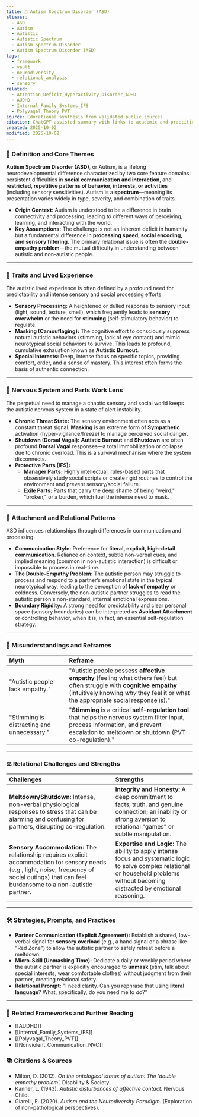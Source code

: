 ```yaml
---
title: 🌈 Autism Spectrum Disorder (ASD)
aliases:
  - ASD
  - Autism
  - Autistic
  - Autistic Spectrum
  - Autism Spectrum Disorder
  - Autism Spectrum Disorder (ASD)
tags:
  - framework
  - vault
  - neurodiversity
  - relational_analysis
  - sensory
related:
  - Attention_Deficit_Hyperactivity_Disorder_ADHD
  - AUDHD
  - Internal_Family_Systems_IFS
  - Polyvagal_Theory_PVT
source: Educational synthesis from validated public sources
citation: ChatGPT-assisted summary with links to academic and practitioner materials
created: 2025-10-02
modified: 2025-10-02
---
```


<!-- @format -->

### 🧩 Definition and Core Themes

**Autism Spectrum Disorder (ASD)**, or Autism, is a lifelong neurodevelopmental difference characterized by two core feature domains: persistent difficulties in **social communication and interaction**, and **restricted, repetitive patterns of behavior, interests, or activities** (including sensory sensitivities). Autism is a **spectrum**—meaning its presentation varies widely in type, severity, and combination of traits.

- **Origin Context:** Autism is understood to be a difference in brain connectivity and processing, leading to different ways of perceiving, learning, and interacting with the world.
- **Key Assumptions:** The challenge is not an inherent deficit in humanity but a fundamental difference in **processing speed, social encoding, and sensory filtering**. The primary relational issue is often the **double-empathy problem**—the mutual difficulty in understanding between autistic and non-autistic people.

---

### 🌿 Traits and Lived Experience

The autistic lived experience is often defined by a profound need for predictability and intense sensory and social processing efforts.

- **Sensory Processing:** A heightened or dulled response to sensory input (light, sound, texture, smell), which frequently leads to **sensory overwhelm** or the need for **stimming** (self-stimulatory behavior) to regulate.
- **Masking (Camouflaging):** The cognitive effort to consciously suppress natural autistic behaviors (stimming, lack of eye contact) and mimic neurotypical social behaviors to survive. This leads to profound, cumulative exhaustion known as **Autistic Burnout**.
- **Special Interests:** Deep, intense focus on specific topics, providing comfort, order, and a sense of mastery. This interest often forms the basis of authentic connection.

---

### 🧠 Nervous System and Parts Work Lens

The perpetual need to manage a chaotic sensory and social world keeps the autistic nervous system in a state of alert instability.

- **Chronic Threat State:** The sensory environment often acts as a constant threat signal. **Masking** is an extreme form of **Sympathetic** activation (hyper-vigilance/freeze) to manage perceived social danger.
- **Shutdown (Dorsal Vagal):** **Autistic Burnout** and **Shutdown** are often profound **Dorsal Vagal** responses—a total immobilization or collapse due to chronic overload. This is a survival mechanism where the system disconnects.
- **Protective Parts (IFS):**
  - **Manager Parts:** Highly intellectual, rules-based parts that obsessively study social scripts or create rigid routines to control the environment and prevent sensory/social failure.
  - **Exile Parts:** Parts that carry the deep shame of being "weird," "broken," or a burden, which fuel the intense need to mask.

---

### 💞 Attachment and Relational Patterns

ASD influences relationships through differences in communication and processing.

- **Communication Style:** Preference for **literal, explicit, high-detail communication**. Reliance on context, subtle non-verbal cues, and implied meaning (common in non-autistic interaction) is difficult or impossible to process in real-time.
- **The Double-Empathy Problem:** The autistic person may struggle to process and respond to a partner’s emotional state in the typical neurotypical way, leading to the perception of **lack of empathy** or coldness. Conversely, the non-autistic partner struggles to read the autistic person's non-standard, internal emotional expressions.
- **Boundary Rigidity:** A strong need for predictability and clear personal space (sensory boundaries) can be interpreted as **Avoidant Attachment** or controlling behavior, when it is, in fact, an essential self-regulation strategy.

---

### 🔄 Misunderstandings and Reframes

| Myth                                       | Reframe                                                                                                                                                                                                       |
| :----------------------------------------- | :------------------------------------------------------------------------------------------------------------------------------------------------------------------------------------------------------------ |
| "Autistic people lack empathy."            | "Autistic people possess **affective empathy** (feeling what others feel) but often struggle with **cognitive empathy** (intuitively knowing _why_ they feel it or what the appropriate social response is)." |
| "Stimming is distracting and unnecessary." | "**Stimming** is a critical **self-regulation tool** that helps the nervous system filter input, process information, and prevent escalation to meltdown or shutdown (PVT co-regulation)."                    |

---

### ⚖️ Relational Challenges and Strengths

| Challenges                                                                                                                                                                                          | Strengths                                                                                                                                                                              |
| :-------------------------------------------------------------------------------------------------------------------------------------------------------------------------------------------------- | :------------------------------------------------------------------------------------------------------------------------------------------------------------------------------------- |
| **Meltdown/Shutdown:** Intense, non-verbal physiological responses to stress that can be alarming and confusing for partners, disrupting co-regulation.                                             | **Integrity and Honesty:** A deep commitment to facts, truth, and genuine connection; an inability or strong aversion to relational "games" or subtle manipulation.                    |
| **Sensory Accommodation:** The relationship requires explicit accommodation for sensory needs (e.g., light, noise, frequency of social outings) that can feel burdensome to a non-autistic partner. | **Expertise and Logic:** The ability to apply intense focus and systematic logic to solve complex relational or household problems without becoming distracted by emotional reasoning. |

---

### 🛠️ Strategies, Prompts, and Practices

- **Partner Communication (Explicit Agreement):** Establish a shared, low-verbal signal for **sensory overload** (e.g., a hand signal or a phrase like "Red Zone") to allow the autistic partner to safely retreat before a meltdown.
- **Micro-Skill (Unmasking Time):** Dedicate a daily or weekly period where the autistic partner is explicitly encouraged to **unmask** (stim, talk about special interests, wear comfortable clothes) without judgment from their partner, creating relational safety.
- **Relational Prompt:** "I need clarity. Can you rephrase that using **literal language**? What, specifically, do you need me to _do_?"

---

### 🔗 Related Frameworks and Further Reading

- [[AUDHD]]
- [[Internal_Family_Systems_IFS]]
- [[Polyvagal_Theory_PVT]]
- [[Nonviolent_Communication_NVC]]

### 📚 Citations & Sources

- Milton, D. (2012). _On the ontological status of autism: The 'double empathy problem'._ Disability & Society.
- Kanner, L. (1943). _Autistic disturbances of affective contact._ Nervous Child.
- Giarelli, E. (2020). _Autism and the Neurodiversity Paradigm._ (Exploration of non-pathological perspectives).
